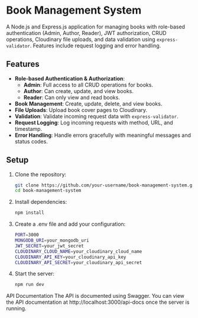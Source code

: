 # Book Management System

A Node.js and Express.js application for managing books with role-based authentication (Admin, Author, Reader), JWT authorization, CRUD operations, Cloudinary file uploads, and data validation using `express-validator`. Features include request logging and error handling.

## Features

- **Role-based Authentication & Authorization**:
  - **Admin**: Full access to all CRUD operations for books.
  - **Author**: Can create, update, and view books.
  - **Reader**: Can only view and read books.
- **Book Management**: Create, update, delete, and view books.
- **File Uploads**: Upload book cover pages to Cloudinary.
- **Validation**: Validate incoming request data with `express-validator`.
- **Request Logging**: Log incoming requests with method, URL, and timestamp.
- **Error Handling**: Handle errors gracefully with meaningful messages and status codes.

## Setup

1. Clone the repository:
   ```sh
   git clone https://github.com/your-username/book-management-system.git
   cd book-management-system
2. Install dependencies:
   ```sh
   npm install
3. Create a .env file and add your configuration:
    ```sh
    PORT=3000
    MONGODB_URI=your_mongodb_uri
    JWT_SECRET=your_jwt_secret
    CLOUDINARY_CLOUD_NAME=your_cloudinary_cloud_name
    CLOUDINARY_API_KEY=your_cloudinary_api_key
    CLOUDINARY_API_SECRET=your_cloudinary_api_secret

4. Start the server:
   ```sh
   npm run dev

API Documentation
The API is documented using Swagger. You can view the API documentation at http://localhost:3000/api-docs once the server is running.
   
